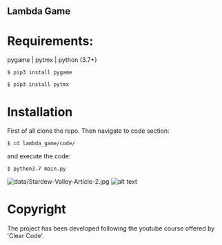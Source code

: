## Lambda Game
# Requirements: 
pygame | pytmx | python (3.7+)
```
$ pip3 install pygame
```
```
$ pip3 install pytmx
```
# Installation
First of all clone the repo.
Then navigate to code section:
```
$ cd lambda_game/code/
```
and execute the code:
```
$ python3.7 main.py
```
![data/Stardew-Valley-Article-2.jpg](data:image/png;base64,<BASE64_HERE>)
![alt text]([https://github.com/lambdavi/lambda_game/blob/[branch]/image.jpg?raw=true](https://github.com/lambdavi/lambda_game/blob/main/data/Stardew-Valley-Article-2.jpg))

# Copyright
The project has been developed following the youtube course offered by 'Clear Code'.
